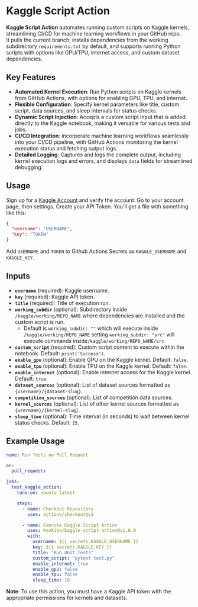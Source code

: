 # Kaggle Script Action

**Kaggle Script Action** automates running custom scripts on Kaggle kernels, streamlining CI/CD for machine learning workflows in your GitHub repo. 
<br>
It pulls the current branch, installs dependencies from the working subdirectory `requirements.txt` by default, and supports running Python scripts with options like GPU/TPU, internet access, and custom dataset dependencies.

## Key Features
- **Automated Kernel Execution**: Run Python scripts on Kaggle kernels from GitHub Actions, with options for enabling GPU, TPU, and internet.
- **Flexible Configuration**: Specify kernel parameters like title, custom script, data sources, and sleep intervals for status checks.
- **Dynamic Script Injection**: Accepts a custom script input that is added directly to the Kaggle notebook, making it versatile for various tests and jobs.
- **CI/CD Integration**: Incorporate machine learning workflows seamlessly into your CI/CD pipeline, with GitHub Actions monitoring the kernel execution status and fetching output logs.
- **Detailed Logging**: Captures and logs the complete output, including kernel execution logs and errors, and displays `data` fields for streamlined debugging.
  
## Usage
Sign up for a [Kaggle Account](https://www.kaggle.com/account/login?phase=startRegisterTab) and verify the account.
Go to your account page, then settings. Create your API Token. You'll get a file with something like this:
```json
{
  "username": "USERNAME",
  "key": "TOKEN"
}
```
Add `USERNAME` and `TOKEN` to Github Actions Secrets as `KAGGLE_USERNAME` and `KAGGLE_KEY`.

## Inputs
- **`username`** (required): Kaggle username.
- **`key`** (required): Kaggle API token.
- **`title`** (required): Title of execution run.
- **`working_subdir`** (optional): Subdirectory inside `/kaggle/working/REPO_NAME` where dependencies are installed and the custom script is run.
  - Default is `working_subdir: ""` which will execute inside `/kaggle/working/REPO_NAME` setting `working_subdir: "src"` will execute commands inside`/kaggle/working/REPO_NAME/src`
- **`custom_script`** (required): Custom script content to execute within the notebook. Default: `print('Success')`.
- **`enable_gpu`** (optional): Enable GPU on the Kaggle kernel. Default: `false`.
- **`enable_tpu`** (optional): Enable TPU on the Kaggle kernel. Default: `false`.
- **`enable_internet`** (optional): Enable internet access for the Kaggle kernel. Default: `true`.
- **`dataset_sources`** (optional): List of dataset sources formatted as `{username}/{dataset-slug}`.
- **`competition_sources`** (optional): List of competition data sources.
- **`kernel_sources`** (optional): List of other kernel sources formatted as `{username}/{kernel-slug}`.
- **`sleep_time`** (optional): Time interval (in seconds) to wait between kernel status checks. Default: `15`.


## Example Usage
```yaml
name: Run Tests on Pull Request

on:
  pull_request:

jobs:
  test_kaggle_action:
    runs-on: ubuntu-latest

    steps:
      - name: Checkout Repository
        uses: actions/checkout@v3

      - name: Execute Kaggle Script Action
        uses: KevKibe/kaggle-script-action@v1.0.0
        with:
          username: ${{ secrets.KAGGLE_USERNAME }}
          key: ${{ secrets.KAGGLE_KEY }}
          title: "Run Unit Tests"
          custom_script: "pytest test.py"
          enable_internet: true
          enable_gpu: false
          enable_tpu: false
          sleep_time: 10
```

**Note**: To use this action, you must have a Kaggle API token with the appropriate permissions for kernels and datasets.
